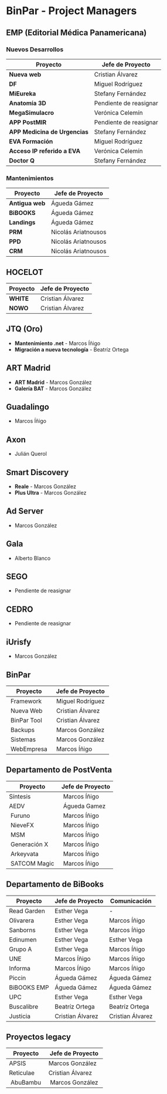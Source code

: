 # BinPar - Project Managers

## EMP (Editorial Médica Panamericana)

### Nuevos Desarrollos

| Proyecto        | Jefe de Proyecto           | 
| ------------- |-------------|
| **Nueva web** | Cristian Álvarez |
| **DF** | Miguel Rodríguez |
| **MiEureka** | Stefany Fernández |
| **Anatomía 3D** | Pendiente de reasignar |
| **MegaSimulacro** | Verónica Celemín |
| **APP PostMIR** | Pendiente de reasignar |
| **APP Medicina de Urgencias** | Stefany Fernández |
| **EVA Formación** |  Miguel Rodríguez |
| **Acceso IP referido a EVA** | Verónica Celemín |
| **Doctor Q** | Stefany Fernández |

### Mantenimientos

| Proyecto        | Jefe de Proyecto           | 
| ------------- |-------------|
| **Antigua web** | Águeda Gámez |
| **BiBOOKS** | Águeda Gámez |
| **Landings** | Águeda Gámez |
| **PRM** | Nicolás Ariatnousos |
| **PPD** | Nicolás Ariatnousos |
| **CRM** | Nicolás Ariatnousos |

## HOCELOT

| Proyecto        | Jefe de Proyecto           | 
| ------------- |-------------|
| **WHITE** | Cristian Álvarez |
| **NOWO** | Cristian Álvarez |

## JTQ (Oro)
 - **Mantenimiento .net** - Marcos Íñigo
 - **Migración a nueva tecnología** - Beatríz Ortega 

## ART Madrid
 - **ART Madrid** - Marcos González
 - **Galería BAT** - Marcos González
 
## Guadalingo
 - Marcos Íñigo

## Axon
 - Julián Querol

## Smart Discovery
 - **Reale** - Marcos González
 - **Plus Ultra** - Marcos González

## Ad Server
 - Marcos González

## Gala
 - Alberto Blanco
 
## SEGO
 - Pendiente de reasignar
 
 ## CEDRO
 - Pendiente de reasignar

## iUrisfy
 - Marcos González

## BinPar

| Proyecto        | Jefe de Proyecto |
| ------------- |-------------|
| Framework | Miguel Rodríguez |
| Nueva Web | Cristian Álvarez |
| BinPar Tool | Cristian Álvarez |
| Backups | Marcos González |
| Sistemas | Marcos González |
| WebEmpresa | Marcos Íñigo |
 
## Departamento de PostVenta

| Proyecto        | Jefe de Proyecto |
| ------------- |-------------|
| Síntesis | Marcos Íñigo |
| AEDV | Águeda Gamez |
| Furuno | Marcos Íñigo |
| NieveFX | Marcos Íñigo |
| MSM | Marcos Íñigo | 
| Generación X | Marcos Íñigo |
| Arkeyvata | Marcos Íñigo | 
| SATCOM Magic | Marcos Íñigo |

## Departamento de BiBooks

| Proyecto        | Jefe de Proyecto           | Comunicación  |
| ------------- |-------------| -----|
| Read Garden | Esther Vega | - |
| Olivarera | Esther Vega | Marcos Íñigo |
| Sanborns | Esther Vega | Marcos Íñigo |
| Edinumen | Esther Vega | Esther Vega |
| Grupo A | Esther Vega | Marcos Íñigo |
| UNE | Marcos Íñigo | Marcos Íñigo |
| Informa | Marcos Íñigo | Marcos Íñigo |
| Piccin | Águeda Gámez | Águeda Gámez |
| BiBOOKS EMP | Águeda Gámez | Águeda Gámez |
| UPC | Esther Vega | Esther Vega |
| Buscalibre | Beatríz Ortega | Beatríz Ortega |
| Justicia | Cristian Álvarez | Cristian Álvarez |

## Proyectos legacy

| Proyecto        | Jefe de Proyecto |
| ------------- |-------------|
| APSIS | Marcos González |
| Reticulae | Cristian Álvarez |
| AbuBambu | Marcos González |
